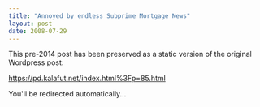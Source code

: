 ```yaml
---
title: "Annoyed by endless Subprime Mortgage News"
layout: post
date: 2008-07-29
---
```


This pre-2014 post has been preserved as a static version of the original Wordpress post:

https://pd.kalafut.net/index.html%3Fp=85.html

You'll be redirected automatically...

<head>
  <meta http-equiv="refresh" content="5;url=https://pd.kalafut.net/index.html%3Fp=85.html">
</head>

